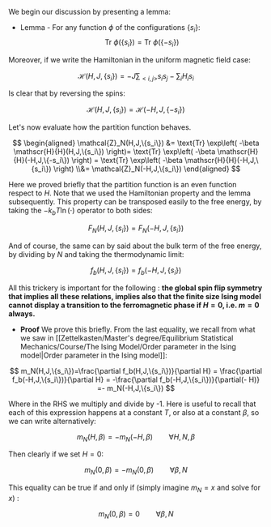 We begin our discussion by presenting a lemma:
 -  Lemma - For any function $\phi$ of the configurations $\{s_i\}$:
$$ \text{Tr}\ \phi(\{s_i\}) = \text{Tr}\ \phi(\{-s_i\}) $$

Moreover, if we write the Hamiltonian in the uniform magnetic field case:

$$ \mathscr{H}(H,J,\{s_i\}) = -J\sum_{<i,j>}s_is_j - \sum_i H_i s_i$$

Is clear that by reversing the spins:

$$ \mathscr{H}(H,J,\{s_i\}) = \mathscr{H}(-H,J,\{-s_i\})  $$

Let's now evaluate how the partition function behaves.

$$
\begin{aligned}
\mathcal{Z}_N(H,J,\{s_i\}) &=  \text{Tr} \exp\left( -\beta \mathscr{H}{H}(H,J,\{s_i\}) \right)= \text{Tr} \exp\left( -\beta \mathscr{H}{H}(-H,J,\{-s_i\}) \right) = \text{Tr} \exp\left( -\beta \mathscr{H}{H}(-H,J,\{s_i\}) \right) \\&= \mathcal{Z}_N(-H,J,\{s_i\})  
\end{aligned}
$$

Here we proved briefly that the partition function is an even function respect to $H$. Note that we used the Hamiltonian property and the lemma subsequently.
This property can be transposed easily to the free energy, by taking the $-k_bT\ln(\cdot)$ operator to both sides:

$$ F_N(H,J,\{s_i\}) = F_N(-H,J,\{s_i\}) $$

And of course, the same can by said about the bulk term of the free energy, by dividing by $N$ and taking the thermodynamic limit:

$$ f_b(H,J,\{s_i\}) = f_b(-H,J,\{s_i\}) $$

All this trickery is important for the following : **the global spin flip symmetry that implies all these relations, implies also that the finite size Ising model cannot display a transition to the ferromagnetic phase if $H=0$, i.e. $m = 0$ always.**

- **Proof** We prove this briefly. From the last equality, we recall from what we saw in [[Zettelkasten/Master's degree/Equilibrium Statistical Mechanics/Course/The Ising Model/Order parameter in the Ising model|Order parameter in the Ising model]]:

$$ m_N(H,J,\{s_i\})=\frac{\partial f_b(H,J,\{s_i\})}{\partial H} = \frac{\partial f_b(-H,J,\{s_i\})}{\partial H} = -\frac{\partial f_b(-H,J,\{s_i\})}{\partial(- H)} =- m_N(-H,J,\{s_i\}) $$

Where in the RHS we multiply and divide by -1. Here is useful to recall that each of this expression happens at a constant $T$, or also at a constant $\beta$, so we can write alternatively:

$$ m_N(H,\beta)= - m_N(-H,\beta) \qquad \forall H,N, \beta $$

Then clearly if we set $H = 0$:

$$ m_N(0,\beta)= - m_N(0,\beta) \qquad \forall \beta,N $$

This equality can be true if and only if (simply imagine $m_N=x$ and solve for $x$) :

$$ m_N(0,\beta)= 0 \qquad \forall \beta,N $$

